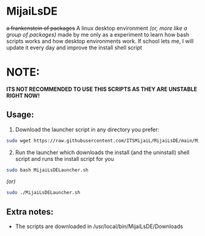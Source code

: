 # MijaiLsDE
~~a frankenstein of packages~~
A linux desktop environment *(or, more like a group of packages)* made by me only as a experiment to learn how bash scripts works and how desktop environments work.
If school lets me, I will update it every day and improve the install shell script

# NOTE: 
**ITS NOT RECOMMENDED TO USE THIS SCRIPTS AS THEY ARE UNSTABLE RIGHT NOW!**

## Usage:
1. Download the launcher script in any directory you prefer:
```bash
sudo wget https://raw.githubusercontent.com/ITSMijaiL/MijaiLsDE/main/MijaiLsDELauncher.sh
```
2. Run the launcher which downloads the install (and the uninstall) shell script and runs the install script for you
```bash
sudo bash MijaiLsDELauncher.sh
```
*(or)*
```bash
sudo ./MijaiLsDELauncher.sh
```

## Extra notes:
- The scripts are downloaded in /usr/local/bin/MijaiLsDE/Downloads
